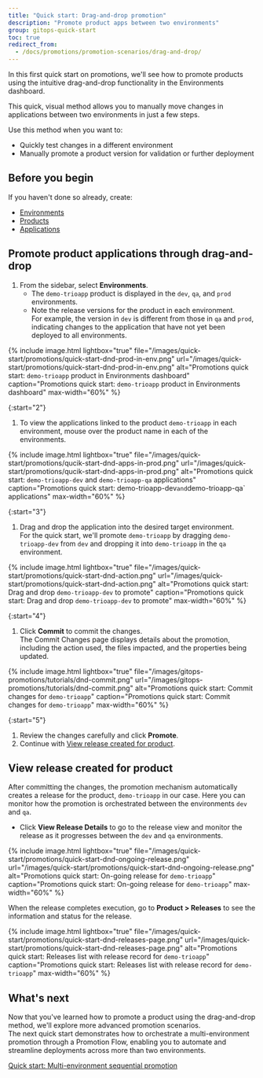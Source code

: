```yaml
---
title: "Quick start: Drag-and-drop promotion"
description: "Promote product apps between two environments"
group: gitops-quick-start
toc: true
redirect_from:
  - /docs/promotions/promotion-scenarios/drag-and-drop/
---
```


In this first quick start on promotions, we'll see how to promote products using the intuitive drag-and-drop functionality in the Environments dashboard. 

This quick, visual method allows you to manually move changes in applications between two environments in just a few steps.

Use this method when you want to:
* Quickly test changes in a different environment
* Manually promote a product version for validation or further deployment

## Before you begin
If you haven't done so already, create:
* [Environments]({{site.baseurl}}/docs/gitops-quick-start/products/quick-start-gitops-environments/)  
* [Products]({{site.baseurl}}/docs/gitops-quick-start/products/quick-start-product-create/)  
* [Applications]({{site.baseurl}}/docs/gitops-quick-start/products/create-app-ui/)  

## Promote product applications through drag-and-drop

1. From the sidebar, select **Environments**.  
    * The `demo-trioapp` product is displayed in the `dev`, `qa`, and `prod` environments. 
    * Note the release versions for the product in each environment.  
      For example, the version in `dev` is different from those in `qa` and `prod`, indicating changes to the application that have not yet been deployed to all environments.


{% include 
image.html 
lightbox="true" 
file="/images/quick-start/promotions/quick-start-dnd-prod-in-env.png" 
url="/images/quick-start/promotions/quick-start-dnd-prod-in-env.png"
alt="Promotions quick start: `demo-trioapp` product in Environments dashboard" 
caption="Promotions quick start: `demo-trioapp` product in Environments dashboard"
max-width="60%"
%}

{:start="2"}
1. To view the applications linked to the product `demo-trioapp` in each environment, mouse over the product name in each of the environments.

{% include 
image.html 
lightbox="true" 
file="/images/quick-start/promotions/qucik-start-dnd-apps-in-prod.png" 
url="/images/quick-start/promotions/qucik-start-dnd-apps-in-prod.png"
alt="Promotions quick start: `demo-trioapp-dev` and `demo-trioapp-qa` applications" 
caption="Promotions quick start: demo-trioapp-dev` and `demo-trioapp-qa` applications"
max-width="60%"
%}

{:start="3"}
1. Drag and drop the application into the desired target environment.  
  For the quick start, we'll promote `demo-trioapp` by dragging `demo-trioapp-dev` from `dev` and dropping it into `demo-trioapp` in the `qa` environment.

{% include 
image.html 
lightbox="true" 
file="/images/quick-start/promotions/quick-start-dnd-action.png" 
url="/images/quick-start/promotions/quick-start-dnd-action.png"
alt="Promotions quick start: Drag and drop `demo-trioapp-dev` to promote" 
caption="Promotions quick start: Drag and drop `demo-trioapp-dev` to promote"
max-width="60%"
%}

{:start="4"}
1. Click **Commit** to commit the changes.  
  The Commit Changes page displays details about the promotion, including the action used, the files impacted, and the properties being updated.


{% include 
image.html 
lightbox="true" 
file="/images/gitops-promotions/tutorials/dnd-commit.png" 
url="/images/gitops-promotions/tutorials/dnd-commit.png"
alt="Promotions quick start: Commit changes for `demo-trioapp`" 
caption="Promotions quick start: Commit changes for `demo-trioapp`"
max-width="60%"
%}

{:start="5"}
1. Review the changes carefully and click **Promote**. 
1. Continue with [View release created for product](#view-release-created-for-product).


## View release created for product
After committing the changes, the promotion mechanism automatically creates a release for the product, `demo-trioapp` in our case.
Here you can monitor how the promotion is orchestrated between the environments `dev` and `qa`.

* Click **View Release Details** to go to the release view and monitor the release as it progresses between the `dev` and `qa` environments.

{% include 
image.html 
lightbox="true" 
file="/images/quick-start/promotions/quick-start-dnd-ongoing-release.png" 
url="/images/quick-start/promotions/quick-start-dnd-ongoing-release.png"
alt="Promotions quick start: On-going release for `demo-trioapp`" 
caption="Promotions quick start: On-going release for `demo-trioapp`"
max-width="60%"
%}

When the release completes execution, go to **Product > Releases** to see the information and status for the release.

{% include 
image.html 
lightbox="true" 
file="/images/quick-start/promotions/quick-start-dnd-releases-page.png" 
url="/images/quick-start/promotions/quick-start-dnd-releases-page.png"
alt="Promotions quick start: Releases list with release record for `demo-trioapp`" 
caption="Promotions quick start: Releases list with release record for `demo-trioapp`"
max-width="60%"
%}


## What's next
Now that you've learned how to promote a product using the drag-and-drop method, we'll explore more advanced promotion scenarios.  
The next quick start demonstrates how to orchestrate a multi-environment promotion through a Promotion Flow, enabling you to automate and streamline deployments across more than two environments.

[Quick start: Multi-environment sequential promotion]({{site.baseurl}}/docs/gitops-quick-start/promotions/multi-env-sequential-flow/)

 
